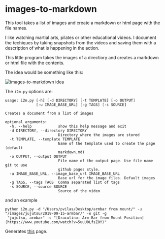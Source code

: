 # images-to-markdown

This tool takes a list of images and create a markdown or html page with the file names.

I like watching martial arts, pilates or other educational videos. I document the techiques by taking snapshots from the videos and saving them with a description of what is happening in the action.

This little program takes the images of a directiory and creates a markdown or html file with the contents.

The idea would be something like this:

![images-to-markdown idea](https://docs.google.com/drawings/d/e/2PACX-1vSA00vs0JeDQn01tRRne0Z9ROCkGHZS1gwIGr-mbsU8Z28gPqaZb6oWd1V520aw1nYXnY4L7qQMcd5I/pub?w=960&amp;h=720)

The `i2m.py` options are:
```
usage: i2m.py [-h] [-d DIRECTORY] [-t TEMPLATE] [-o OUTPUT]
              [-u IMAGE_BASE_URL] [-g TAGS] [-s SOURCE]

Creates a document from a list of images

optional arguments:
  -h, --help            show this help message and exit
  -d DIRECTORY, --directory DIRECTORY
                        Directory where the images are stored
  -t TEMPLATE, --template TEMPLATE
                        Name of the template used to create the page (default
                        markdown.md)
  -o OUTPUT, --output OUTPUT
                        File name of the output page. Use file name git to use
                        github pages style.
  -u IMAGE_BASE_URL, --image_base_url IMAGE_BASE_URL
                        Base url for the image files. Default images
  -g TAGS, --tags TAGS  Comma separated list of tags
  -s SOURCE, --source SOURCE
                        Source of the video
```

and an example

```
python i2m.py -d "/Users/pvilas/Desktop/armbar from mount/" -u "/images/jujutsu/2019-09-15-armbar/" -o git -g
 "jujutsu, armbar" -s "[Draculino: Arm Bar from Mount Position](https://www.youtube.com/watch?v=5uuU0LfsZOY)"
```

Generates [this](http://pvilas.com/2019/09/Armbar-from-mount.html) page.